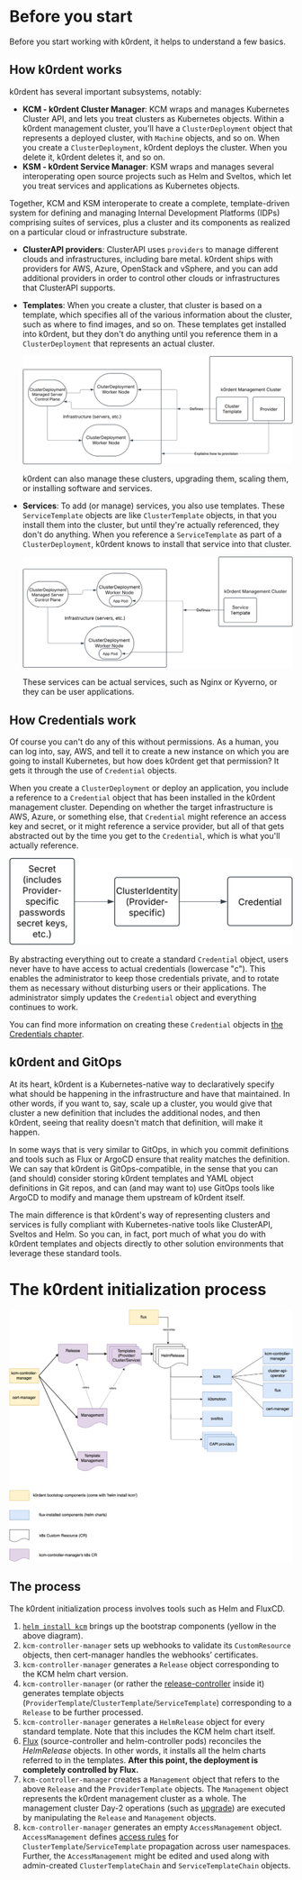 # Before you start

Before you start working with k0rdent, it helps to understand a few basics.

## How k0rdent works

k0rdent has several important subsystems, notably:

* **KCM - k0rdent Cluster Manager**: KCM wraps and manages Kubernetes Cluster API, and lets you treat clusters as 
Kubernetes objects. Within a k0rdent management cluster, you'll have a `ClusterDeployment` object that 
represents a deployed cluster, with `Machine` objects, and so on. When you create a `ClusterDeployment`, 
k0rdent deploys the cluster. When you delete it, k0rdent deletes it, and so on.
* **KSM - k0rdent Service Manager**: KSM wraps and manages several interoperating open source projects such as Helm and Sveltos, which let you treat services and applications as Kubernetes objects.

Together, KCM and KSM interoperate to create a complete, template-driven system for defining and managing Internal Development Platforms (IDPs) comprising suites of services, plus a cluster and its components as realized on a particular cloud or infrastructure substrate. 

* **ClusterAPI providers**: ClusterAPI uses `providers` to manage different clouds and infrastructures, including bare metal. k0rdent ships with providers for AWS, Azure, OpenStack and vSphere, and you can add additional providers in order to control other clouds or infrastructures that ClusterAPI supports.

* **Templates**: When you create a cluster, that cluster is based on a template, which specifies all of the various information about the cluster, such as where to find images, and so on. These templates get installed into k0rdent, but they don't do anything until you reference them in a `ClusterDeployment` that represents an actual cluster.

    ![The Basic Architecture](./assets/k0rdent-basics-1.svg)

    k0rdent can also manage these clusters, upgrading them, scaling them, or installing software and services.

* **Services**: To add (or manage) services, you also use templates. These `ServiceTemplate` objects are like `ClusterTemplate` objects, in that you install them into the cluster, but until they're actually referenced, they don't do anything. When you reference a `ServiceTemplate` as part of a `ClusterDeployment`, k0rdent knows to install that service into that cluster.

    ![Adding an application](./assets/k0rdent-basics-2.svg)

    These services can be actual services, such as Nginx or Kyverno, or they can be user applications.

## How Credentials work

Of course you can't do any of this without permissions. As a human, you can log into, say, AWS, and tell it to create a new
instance on which you are going to install Kubernetes, but how does k0rdent get that permission? It gets it through the use of 
`Credential` objects. 

When you create a `ClusterDeployment` or deploy an application, you include a reference to a `Credential` object that has been
installed in the k0rdent management cluster. Depending on whether the target infrastructure is AWS, Azure, or something else, that
`Credential` might reference an access key and secret, or it might reference a service provider, but all of that gets abstracted
out by the time you get to the `Credential`, which is what you'll actually reference.

![Building a Credential](./assets/Credentials.svg)

By abstracting everything out to create a standard `Credential` object, users never have to have access to actual credentials (lowercase "c"). This enables the administrator to keep those credentials private, and to rotate them as necessary without disturbing users or their applications. The administrator simply updates the `Credential` object and everything continues to work.

You can find more information on creating these `Credential` objects in [the Credentials chapter](admin-credentials.md).

## k0rdent and GitOps

At its heart, k0rdent is a Kubernetes-native way to declaratively specify what should be happening in the infrastructure and
have that maintained. In other words, if you want to, say, scale up a cluster, you would give that cluster a new
definition that includes the additional nodes, and then k0rdent, seeing that reality doesn't match that definition, 
will make it happen.

In some ways that is very similar to GitOps, in which you commit definitions and tools such as Flux or ArgoCD 
ensure that reality matches the definition. We can say that k0rdent is GitOps-compatible, in the sense that you can (and should) consider storing k0rdent templates and YAML object definitions in Git repos, and can (and may want to) use GitOps tools like ArgoCD to modify and manage them upstream of k0rdent itself.

The main difference is that k0rdent's way of representing clusters and services is fully compliant with Kubernetes-native tools like ClusterAPI, Sveltos and Helm. So you can, in fact, port much of what you do with k0rdent templates and objects directly to other solution environments that leverage these standard tools.

# The k0rdent initialization process

![k0rdent initialization process](./assets/kcm-initialization.png)

## The process

The k0rdent initialization process involves tools such as Helm and FluxCD.

1. [`helm install kcm`](admin-installation.md) brings up the bootstrap components (yellow in the above diagram).
1. `kcm-controller-manager` sets up webhooks to validate its `CustomResource` objects, then cert-manager handles the webhooks’ certificates.
1. `kcm-controller-manager` generates a `Release` object corresponding to the KCM helm chart version.
1. `kcm-controller-manager` (or rather the [release-controller](https://github.com/k0rdent/kcm/blob/main/internal/controller/release_controller.go) inside it) generates template objects (`ProviderTemplate`/`ClusterTemplate`/`ServiceTemplate`) corresponding to a `Release` to be further processed.
1. `kcm-controller-manager` generates a `HelmRelease` object for every standard template. Note that this includes the KCM helm chart itself.
1. [Flux](https://github.com/fluxcd/flux2) (source-controller and helm-controller pods) reconciles the *HelmRelease* objects. In other words, it installs all the helm charts referred to in the templates.
**After this point, the deployment is completely controlled by Flux.**
1. `kcm-controller-manager` creates a `Management` object that refers to the above `Release` and the `ProviderTemplate` objects.
The `Management` object represents the k0rdent management cluster as a whole.
The management cluster Day-2 operations (such as [upgrade](admin-upgrading-k0rdent.md)) are  executed by manipulating the `Release` and `Management` objects.
1. `kcm-controller-manager` generates an empty `AccessManagement` object. `AccessManagement` defines [access rules](template-intro.md#template-life-cycle-management) for `ClusterTemplate`/`ServiceTemplate` propagation across user namespaces. Further, the `AccessManagement` might be edited and used along with admin-created `ClusterTemplateChain` and `ServiceTemplateChain` objects.